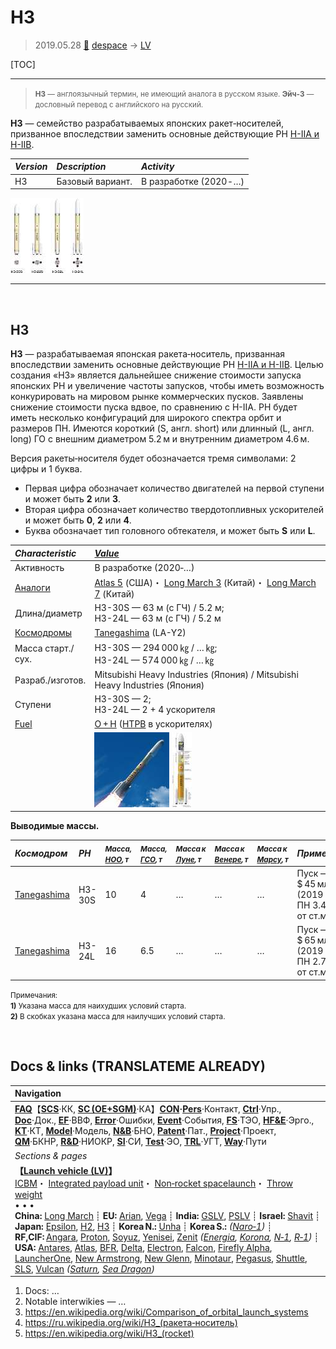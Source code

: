 # H3
> 2019.05.28 [🚀](../index/index.md) [despace](index.md) → [LV](lv.md)

[TOC]

---

> <small>**H3** — англоязычный термин, не имеющий аналога в русском языке. **Эйч‑3** — дословный перевод с английского на русский.</small>

**H3** — семейство разрабатываемых японских ракет‑носителей, призванное впоследствии заменить основные действующие РН [H-IIA и H-IIB](h2.md).

|*Version*|*Description*|*Activity*|
|:--|:--|:--|
|H3|Базовый вариант.|В разработке (2020 ‑ …)|

[![](f/lv/h/h3_family_thumb.jpg)](f/lv/h/h3_family.jpg)



---

<p style="page-break-after:always"> </p>

## H3
**H3** — разрабатываемая японская ракета‑носитель, призванная впоследствии заменить основные действующие РН [H-IIA и H-IIB](h2.md). Целью создания «H3» является дальнейшее снижение стоимости запуска японских РН и увеличение частоты запусков, чтобы иметь возможность конкурировать на мировом рынке коммерческих пусков. Заявлены снижение стоимости пуска вдвое, по сравнению с H-IIA. РН будет иметь несколько конфигураций для широкого спектра орбит и размеров ПН. Имеются короткий (S, англ. short) или длинный (L, англ. long) ГО с внешним диаметром 5.2 м и внутренним диаметром 4.6 м.

Версия ракеты‑носителя будет обозначается тремя символами: 2 цифры и 1 буква.

   - Первая цифра обозначает количество двигателей на первой ступени и может быть **2** или **3**.
   - Вторая цифра обозначает количество твердотопливных ускорителей и может быть **0**, **2** или **4**.
   - Буква обозначает тип головного обтекателя, и может быть **S** или **L**.

|*Characteristic*|*[Value](si.md)*|
|:--|:--|
|Активность|В разработке (2020‑…)|
|[Аналоги](analogue.md)|[Atlas 5](atlas.md) (США)・ [Long March 3](long_march.md) (Китай)・ [Long March 7](long_march.md) (Китай)|
|Длина/диаметр|H3-30S — 63 м (с ГЧ) / 5.2 м;<br> H3-24L — 63 м (с ГЧ) / 5.2 м|
|[Космодромы](spaceport.md)|[Tanegashima](tanegashima.md) (LA-Y2)|
|Масса старт./сух.|H3-30S — 294 000 ㎏ / … ㎏;<br> H3-24L — 574 000 ㎏ / … ㎏|
|Разраб./изготов.|Mitsubishi Heavy Industries (Япония) / Mitsubishi Heavy Industries (Япония)|
|Ступени|H3-30S — 2;<br> H3-24L — 2 + 4 ускорителя|
|[Fuel](fuel.md)|[O + H](o_plus.md) ([HTPB](htpb.md) в ускорителях)|
| |[![](f/lv/h/h3_main_thumb.jpg)](f/lv/h/h3_main.jpg) [![](f/lv/h/h3_cut_view_thumb.jpg)](f/lv/h/h3_cut_view.jpg)|

**Выводимые массы.**

|*Космодром*|*РН*|<small>*Масса,<br> [НОО](nnb.md), т*</small>|<small>*Масса,<br> [ГСО](nnb.md), т*</small>|<small>*Масса к<br> [Луне](moon.md), т*</small>|<small>*Масса к<br> [Венере](venus.md), т*</small>|<small>*Масса к<br> [Марсу](mars.md), т*</small>|*Примечания*|
|:--|:--|:--|:--|:--|:--|:--|:--|
|[Tanegashima](tanegashima.md)|H3-30S|10|4|…|…|…|Пуск — $ 45 млн (2019 г);<br> ПН 3.40 % от ст.массы|
|[Tanegashima](tanegashima.md)|H3-24L|16|6.5|…|…|…|Пуск — $ 65 млн (2019 г);<br> ПН 2.78 % от ст.массы|

<small>Примечания:<br> **1)** Указана масса для наихудших условий старта.<br> **2)** В скобках указана масса для наилучших условий старта.</small>



<p style="page-break-after:always"> </p>

## Docs & links (TRANSLATEME ALREADY)
|Navigation|
|:--|
|**[FAQ](faq.md)**【**[SCS](scs.md)**·КК, **[SC (OE+SGM)](sc.md)**·КА】**[CON](contact.md)·[Pers](person.md)**·Контакт, **[Ctrl](control.md)**·Упр., **[Doc](doc.md)**·Док., **[EF](ef.md)**·ВВФ, **[Error](error.md)**·Ошибки, **[Event](event.md)**·События, **[FS](fs.md)**·ТЭО, **[HF&E](hfe.md)**·Эрго., **[KT](kt.md)**·КТ, **[Model](model.md)**·Модель, **[N&B](nnb.md)**·БНО, **[Patent](патент.md)**·Пат., **[Project](project.md)**·Проект, **[QM](qm.md)**·БКНР, **[R&D](rnd.md)**·НИОКР, **[SI](si.md)**·СИ, **[Test](test.md)**·ЭО, **[TRL](trl.md)**·УГТ, **[Way](way.md)**·Пути|
|*Sections & pages*|
|**【[Launch vehicle (LV)](lv.md)】**<br> [ICBM](icbm.md)・ [Integrated payload unit](lv.md)・ [Non‑rocket spacelaunch](nrs.md)・ [Throw weight](throw_weight.md)<br>• • •<br> **China:** [Long March](long_march.md) ┊ **EU:** [Arian](arian.md), [Vega](vega.md) ┊ **India:** [GSLV](gslv.md), [PSLV](pslv.md) ┊ **Israel:** [Shavit](shavit.md) ┊ **Japan:** [Epsilon](epsilon.md), [H2](h2.md), [H3](h3.md) ┊ **Korea N.:** [Unha](unha.md) ┊ **Korea S.:** *([Naro‑1](naro_1.md))* ┊ **RF,CIF:** [Angara](angara.md), [Proton](proton.md), [Soyuz](soyuz.md), [Yenisei](yenisei.md), [Zenit](zenit.md) *([Energia](energia.md), [Korona](korona.md), [N‑1](n_1.md), [R‑1](r_7.md))* ┊ **USA:** [Antares](antares.md), [Atlas](atlas.md), [BFR](bfr.md), [Delta](delta.md), [Electron](electron.md), [Falcon](falcon.md), [Firefly Alpha](firefly_alpha.md), [LauncherOne](launcherone.md), [New Armstrong](new_armstrong.md), [New Glenn](new_glenn.md), [Minotaur](minotaur.md), [Pegasus](pegasus.md), [Shuttle](shuttle.md), [SLS](sls.md), [Vulcan](vulcan.md) *([Saturn](saturn_lv.md), [Sea Dragon](sea_dragon.md))*|

   1. Docs: …
   1. Notable interwikies — …
   1. <https://en.wikipedia.org/wiki/Comparison_of_orbital_launch_systems>
   1. <https://ru.wikipedia.org/wiki/H3_(ракета‑носитель)>
   1. <https://en.wikipedia.org/wiki/H3_(rocket)>

